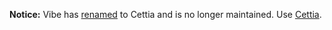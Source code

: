 **Notice:** Vibe has [renamed](https://groups.google.com/d/msg/vibe-project/kmURxoLC85I/UO7ECEdOYs4J) to Cettia and is no longer maintained. Use [Cettia](http://cettia.io/).
